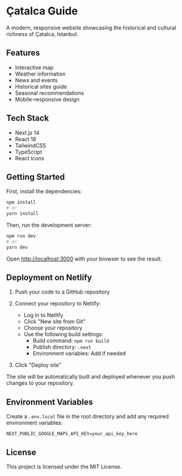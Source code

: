 # Çatalca Guide

A modern, responsive website showcasing the historical and cultural richness of Çatalca, Istanbul.

## Features

- Interactive map
- Weather information
- News and events
- Historical sites guide
- Seasonal recommendations
- Mobile-responsive design

## Tech Stack

- Next.js 14
- React 18
- TailwindCSS
- TypeScript
- React Icons

## Getting Started

First, install the dependencies:

```bash
npm install
# or
yarn install
```

Then, run the development server:

```bash
npm run dev
# or
yarn dev
```

Open [http://localhost:3000](http://localhost:3000) with your browser to see the result.

## Deployment on Netlify

1. Push your code to a GitHub repository

2. Connect your repository to Netlify:
   - Log in to Netlify
   - Click "New site from Git"
   - Choose your repository
   - Use the following build settings:
     - Build command: `npm run build`
     - Publish directory: `.next`
     - Environment variables: Add if needed

3. Click "Deploy site"

The site will be automatically built and deployed whenever you push changes to your repository.

## Environment Variables

Create a `.env.local` file in the root directory and add any required environment variables:

```env
NEXT_PUBLIC_GOOGLE_MAPS_API_KEY=your_api_key_here
```

## License

This project is licensed under the MIT License.
